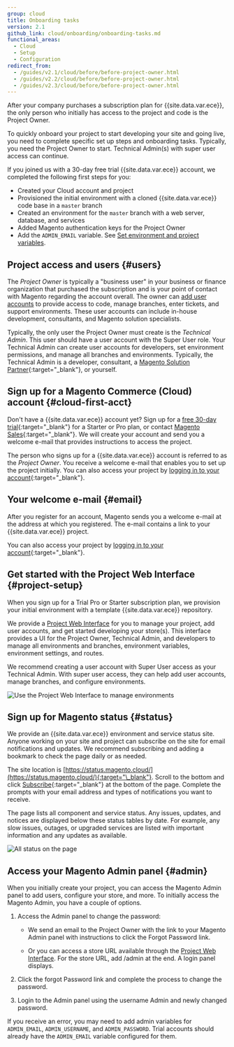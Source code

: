 ```yaml
---
group: cloud
title: Onboarding tasks
version: 2.1
github_link: cloud/onboarding/onboarding-tasks.md
functional_areas:
  - Cloud
  - Setup
  - Configuration
redirect_from:
  - /guides/v2.1/cloud/before/before-project-owner.html
  - /guides/v2.2/cloud/before/before-project-owner.html
  - /guides/v2.3/cloud/before/before-project-owner.html
---
```


After your company purchases a subscription plan for {{site.data.var.ece}}, the only person who initially has access to the project and code is the Project Owner.

To quickly onboard your project to start developing your site and going live, you need to complete specific set up steps and onboarding tasks. Typically, you need the Project Owner to start. Technical Admin(s) with super user access can continue.

<div class="bs-callout bs-callout-info" id="info" markdown="1">
If you joined us with a 30-day free trial {{site.data.var.ece}} account, we completed the following first steps for you:

-   Created your Cloud account and project
-   Provisioned the initial environment with a cloned {{site.data.var.ece}} code base in a `master` branch
-   Created an environment for the `master` branch with a web server, database, and services
-   Added Magento authentication keys for the Project Owner
-   Add the `ADMIN_EMAIL` variable. See [Set environment and project variables]({{page.baseurl}}/cloud/project/project-webint-basic.html#project-conf-env-var).
</div>

## Project access and users {#users}
The _Project Owner_ is typically a "business user" in your business or finance organization that purchased the subscription and is your point of contact with Magento regarding the account overall. The owner can [add user accounts]({{page.baseurl}}/cloud/project/user-admin.html#cloud-user-webinterface) to provide access to code, manage branches, enter tickets, and support environments. These user accounts can include in-house development, consultants, and Magento solution specialists.

Typically, the only user the Project Owner must create is the _Technical Admin_. This user should have a user account with the Super User role. Your Technical Admin can create user accounts for developers, set environment permissions, and manage all branches and environments. Typically, the Technical Admin is a developer, consultant, a [Magento Solution Partner](https://magento.com/find-a-partner){:target="\_blank"}, or yourself.

## Sign up for a Magento Commerce (Cloud) account {#cloud-first-acct}
Don't have a {{site.data.var.ece}} account yet? Sign up for a [free 30-day trial](https://magento.com/trial){:target="\_blank"} for a Starter or Pro plan, or contact [Magento Sales](https://magento.com/explore/contact-sales){:target="\_blank"}. We will create your account and send you a welcome e-mail that provides instructions to access the project.

The person who signs up for a {{site.data.var.ece}} account is referred to as the _Project Owner_. You receive a welcome e-mail that enables you to set up the project initially. You can also access your project by [logging in to your account](https://accounts.magento.cloud){:target="\_blank"}.

## Your welcome e-mail {#email}
After you register for an account, Magento sends you a welcome e-mail at the address at which you registered. The e-mail contains a link to your {{site.data.var.ece}} project.

You can also access your project by [logging in to your account](https://accounts.magento.cloud){:target="\_blank"}.

## Get started with the Project Web Interface {#project-setup}
When you sign up for a Trial Pro or Starter subscription plan, we provision your initial environment with a template {{site.data.var.ece}} repository.

We provide a [Project Web Interface]({{page.baseurl}}/cloud/project/projects.html) for you to manage your project, add user accounts, and get started developing your store(s). This interface provides a UI for the Project Owner, Technical Admin, and developers to manage all environments and branches, environment variables, environment settings, and routes.

We recommend creating a user account with Super User access as your Technical Admin. With super user access, they can help add user accounts, manage branches, and configure environments.

![Use the Project Web Interface to manage environments]({{site.baseurl}}/common/images/cloud_project-access.png)

## Sign up for Magento status {#status}
We provide an {{site.data.var.ece}} environment and service status site. Anyone working on your site and project can subscribe on the site for email notifications and updates. We recommend subscribing and adding a bookmark to check the page daily or as needed.

The site location is [https://status.magento.cloud/](https://status.magento.cloud/){:target="\_blank"}. Scroll to the bottom and click [Subscribe](http://status.magento.cloud/subscribe){:target="\_blank"} at the bottom of the page. Complete the prompts with your email address and types of notifications you want to receive.

The page lists all component and service status. Any issues, updates, and notices are displayed below these status tables by date. For example, any slow issues, outages, or upgraded services are listed with important information and any updates as available.

![All status on the page]({{site.baseurl}}/common/images/cloud_status.png)

## Access your Magento Admin panel {#admin}
When you initially create your project, you can access the Magento Admin panel to add users, configure your store, and more. To initially access the Magento Admin, you have a couple of options.

1.  Access the Admin panel to change the password:

    -   We send an email to the Project Owner with the link to your Magento Admin panel with instructions to click the Forgot Password link.

    -   Or you can access a store URL available through the [Project Web Interface]({{page.baseurl}}/cloud/project/projects.html). For the store URL, add /admin at the end. A login panel displays.

1.  Click the forgot Password link and complete the process to change the password.
1.  Login to the Admin panel using the username Admin and newly changed password.

If you receive an error, you may need to add admin variables for `ADMIN_EMAIL`, `ADMIN_USERNAME`, and `ADMIN_PASSWORD`. Trial accounts should already have the `ADMIN_EMAIL` variable configured for them.